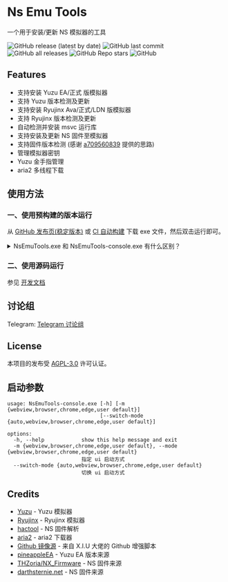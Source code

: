 # Ns Emu Tools

一个用于安装/更新 NS 模拟器的工具

![GitHub release (latest by date)](https://img.shields.io/github/v/release/triwinds/ns-emu-tools?style=for-the-badge)
![GitHub last commit](https://img.shields.io/github/last-commit/triwinds/ns-emu-tools?style=for-the-badge)
![GitHub all releases](https://img.shields.io/github/downloads/triwinds/ns-emu-tools/total?style=for-the-badge)
![GitHub Repo stars](https://img.shields.io/github/stars/triwinds/ns-emu-tools?style=for-the-badge)
![GitHub](https://img.shields.io/github/license/triwinds/ns-emu-tools?style=for-the-badge)

## Features

 - 支持安装 Yuzu EA/正式 版模拟器
 - 支持 Yuzu 版本检测及更新
 - 支持安装 Ryujinx Ava/正式/LDN 版模拟器
 - 支持 Ryujinx 版本检测及更新
 - 自动检测并安装 msvc 运行库
 - 支持安装及更新 NS 固件至模拟器
 - 支持固件版本检测 (感谢 [a709560839](https://tieba.baidu.com/home/main?id=tb.1.f9804802.YmDokXJSRkAJB0xF8XfaCQ&fr=pb) 提供的思路)
 - 管理模拟器密钥
 - Yuzu 金手指管理
 - aria2 多线程下载

## 使用方法

### 一、使用预构建的版本运行

从 [GitHub 发布页(稳定版本)](https://github.com/triwinds/ns-emu-tools/releases) 或 
[CI 自动构建](https://github.com/triwinds/ns-emu-tools/actions/workflows/ci-build.yaml) 下载 exe 文件，然后双击运行即可。
<details>
<summary>NsEmuTools.exe 和 NsEmuTools-console.exe 有什么区别？</summary>
NsEmuTools.exe 和 NsEmuTools-console.exe 在实际的功能上并没有任何差异，
其主要的差别在于 console 会在启动的时候多一个命令行窗口，这也许可以解决某些杀毒软件的误报问题，
详情见 <a href="https://github.com/triwinds/ns-emu-tools/issues/2">#2</a>.
</details>


### 二、使用源码运行

参见 [开发文档](doc/dev.md)


## 讨论组

Telegram: [Telegram 讨论组](https://t.me/+mxI34BRClLUwZDcx)


## License

本项目的发布受 [AGPL-3.0](https://github.com/triwinds/ns-emu-tools/blob/main/LICENSE) 许可认证。

## 启动参数

```
usage: NsEmuTools-console.exe [-h] [-m {webview,browser,chrome,edge,user default}]
                              [--switch-mode {auto,webview,browser,chrome,edge,user default}]

options:
  -h, --help            show this help message and exit
  -m {webview,browser,chrome,edge,user default}, --mode {webview,browser,chrome,edge,user default}
                        指定 ui 启动方式
  --switch-mode {auto,webview,browser,chrome,edge,user default}
                        切换 ui 启动方式
```

## Credits

 - [Yuzu](https://github.com/yuzu-emu/yuzu) - Yuzu 模拟器
 - [Ryujinx](https://github.com/Ryujinx/Ryujinx) - Ryujinx 模拟器
 - [hactool](https://github.com/SciresM/hactool) - NS 固件解析
 - [aria2](https://github.com/aria2/aria2) - aria2 下载器
 - [Github 镜像源](https://github.com/XIU2/UserScript/blob/master/GithubEnhanced-High-Speed-Download.user.js) - 来自 X.I.U 大佬的 Github 增强脚本
 - [pineappleEA](https://github.com/pineappleEA/pineapple-src) - Yuzu EA 版本来源
 - [THZoria/NX_Firmware](https://github.com/THZoria/NX_Firmware) - NS 固件来源
 - [darthsternie.net](https://darthsternie.net/switch-firmwares/) - NS 固件来源
